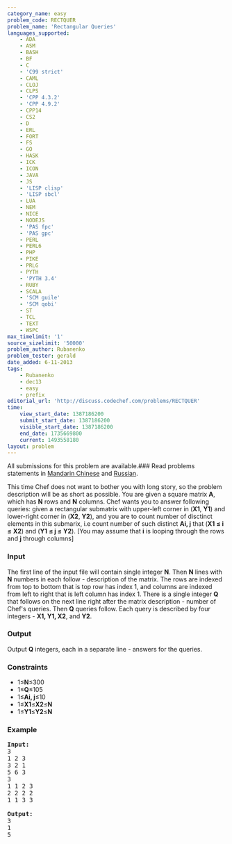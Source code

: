 ```yaml
---
category_name: easy
problem_code: RECTQUER
problem_name: 'Rectangular Queries'
languages_supported:
    - ADA
    - ASM
    - BASH
    - BF
    - C
    - 'C99 strict'
    - CAML
    - CLOJ
    - CLPS
    - 'CPP 4.3.2'
    - 'CPP 4.9.2'
    - CPP14
    - CS2
    - D
    - ERL
    - FORT
    - FS
    - GO
    - HASK
    - ICK
    - ICON
    - JAVA
    - JS
    - 'LISP clisp'
    - 'LISP sbcl'
    - LUA
    - NEM
    - NICE
    - NODEJS
    - 'PAS fpc'
    - 'PAS gpc'
    - PERL
    - PERL6
    - PHP
    - PIKE
    - PRLG
    - PYTH
    - 'PYTH 3.4'
    - RUBY
    - SCALA
    - 'SCM guile'
    - 'SCM qobi'
    - ST
    - TCL
    - TEXT
    - WSPC
max_timelimit: '1'
source_sizelimit: '50000'
problem_author: Rubanenko
problem_tester: gerald
date_added: 6-11-2013
tags:
    - Rubanenko
    - dec13
    - easy
    - prefix
editorial_url: 'http://discuss.codechef.com/problems/RECTQUER'
time:
    view_start_date: 1387186200
    submit_start_date: 1387186200
    visible_start_date: 1387186200
    end_date: 1735669800
    current: 1493558180
layout: problem
---
```

All submissions for this problem are available.###  Read problems statements in [Mandarin Chinese](http://www.codechef.com/download/translated/DEC13/mandarin/RECTQUER.pdf) and [Russian](http://www.codechef.com/download/translated/DEC13/russian/RECTQUER.pdf).

This time Chef does not want to bother you with long story, so the problem description will be as short as possible. You are given a square matrix **A**, which has **N** rows and **N** columns. Chef wants you to answer following queries: given a rectangular submatrix with upper-left corner in (**X1**, **Y1**) and lower-right corner in (**X2**, **Y2**), and you are to count number of disctinct elements in this submarix, i.e count number of such distinct **Ai, j** that (**X1**  **≤ i ≤**  **X2**) and (**Y1**  **≤ j ≤**  **Y2**). \[You may assume that **i** is looping through the rows and **j** through columns\]

### Input

The first line of the input file will contain single integer **N**. Then **N** lines with **N** numbers in each follow - description of the matrix. The rows are indexed from top to bottom that is top row has index 1, and columns are indexed from left to right that is left column has index 1. There is a single integer **Q** that follows on the next line right after the matrix description - number of Chef's queries. Then **Q** queries follow. Each query is described by four integers - **X1, Y1, X2**, and **Y2**.

### Output

Output **Q** integers, each in a separate line - answers for the queries.

### Constraints

- 1≤**N**≤300
- 1≤**Q**≤105
- 1≤**Ai, j**≤10
- 1≤**X1**≤**X2**≤**N**
- 1≤**Y1**≤**Y2**≤**N**

### Example

<pre><b>Input:</b>
3
1 2 3
3 2 1
5 6 3
3
1 1 2 3
2 2 2 2
1 1 3 3 

<b>Output:</b>
3
1
5
</pre>